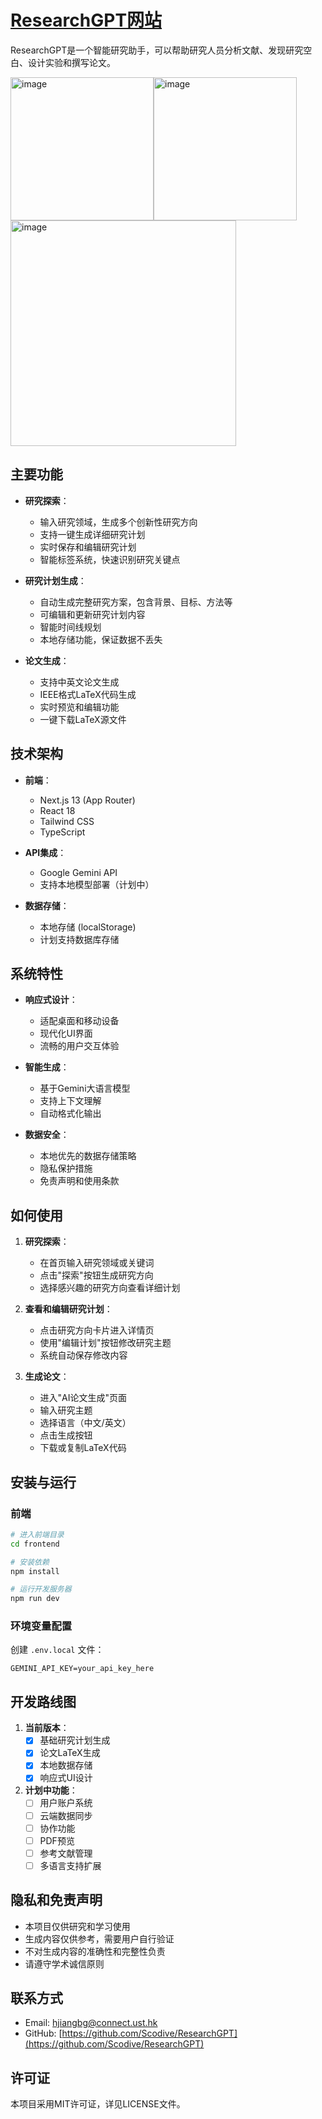 # [ResearchGPT网站](https://research-gpt-three.vercel.app)

ResearchGPT是一个智能研究助手，可以帮助研究人员分析文献、发现研究空白、设计实验和撰写论文。

<img width="229" alt="image" src="https://github.com/user-attachments/assets/99478f35-f0d9-4c71-8e52-d673b0d09dde" /><img width="229" alt="image" src="https://github.com/user-attachments/assets/07e350d6-3245-4a91-866e-006ffdc4f44f" /> <img width="361" alt="image" src="https://github.com/user-attachments/assets/a8efae7f-f32e-419b-baa3-62985fd6c30b" />



## 主要功能

* **研究探索**：
  - 输入研究领域，生成多个创新性研究方向
  - 支持一键生成详细研究计划
  - 实时保存和编辑研究计划
  - 智能标签系统，快速识别研究关键点

* **研究计划生成**：
  - 自动生成完整研究方案，包含背景、目标、方法等
  - 可编辑和更新研究计划内容
  - 智能时间线规划
  - 本地存储功能，保证数据不丢失

* **论文生成**：
  - 支持中英文论文生成
  - IEEE格式LaTeX代码生成
  - 实时预览和编辑功能
  - 一键下载LaTeX源文件

## 技术架构

* **前端**：
  - Next.js 13 (App Router)
  - React 18
  - Tailwind CSS
  - TypeScript

* **API集成**：
  - Google Gemini API
  - 支持本地模型部署（计划中）

* **数据存储**：
  - 本地存储 (localStorage)
  - 计划支持数据库存储

## 系统特性

* **响应式设计**：
  - 适配桌面和移动设备
  - 现代化UI界面
  - 流畅的用户交互体验

* **智能生成**：
  - 基于Gemini大语言模型
  - 支持上下文理解
  - 自动格式化输出

* **数据安全**：
  - 本地优先的数据存储策略
  - 隐私保护措施
  - 免责声明和使用条款

## 如何使用

1. **研究探索**：
   - 在首页输入研究领域或关键词
   - 点击"探索"按钮生成研究方向
   - 选择感兴趣的研究方向查看详细计划

2. **查看和编辑研究计划**：
   - 点击研究方向卡片进入详情页
   - 使用"编辑计划"按钮修改研究主题
   - 系统自动保存修改内容

3. **生成论文**：
   - 进入"AI论文生成"页面
   - 输入研究主题
   - 选择语言（中文/英文）
   - 点击生成按钮
   - 下载或复制LaTeX代码

## 安装与运行

### 前端

```bash
# 进入前端目录
cd frontend

# 安装依赖
npm install

# 运行开发服务器
npm run dev
```

### 环境变量配置

创建 `.env.local` 文件：

```env
GEMINI_API_KEY=your_api_key_here
```

## 开发路线图

1. **当前版本**：
   - [x] 基础研究计划生成
   - [x] 论文LaTeX生成
   - [x] 本地数据存储
   - [x] 响应式UI设计

2. **计划中功能**：
   - [ ] 用户账户系统
   - [ ] 云端数据同步
   - [ ] 协作功能
   - [ ] PDF预览
   - [ ] 参考文献管理
   - [ ] 多语言支持扩展

## 隐私和免责声明

- 本项目仅供研究和学习使用
- 生成内容仅供参考，需要用户自行验证
- 不对生成内容的准确性和完整性负责
- 请遵守学术诚信原则

## 联系方式

- Email: hjiangbg@connect.ust.hk
- GitHub: [https://github.com/Scodive/ResearchGPT](https://github.com/Scodive/ResearchGPT)

## 许可证

本项目采用MIT许可证，详见LICENSE文件。
